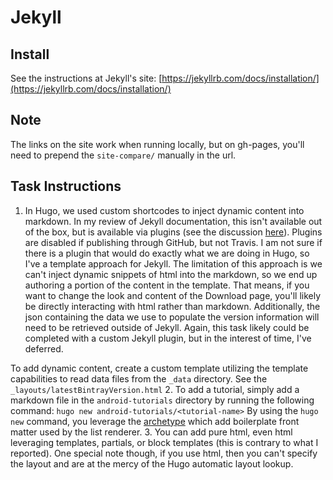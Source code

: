 # Jekyll

## Install
See the instructions at Jekyll's site: [https://jekyllrb.com/docs/installation/](https://jekyllrb.com/docs/installation/)

## Note
The links on the site work when running locally, but on gh-pages, you'll need to prepend the ```site-compare/``` manually in the url.

## Task Instructions
1. In Hugo, we used custom shortcodes to inject dynamic content into markdown. In my review of Jekyll documentation, this isn't available out of the box, but is available via plugins (see the discussion [here](https://gohugo.io/tutorials/migrate-from-jekyll/#convert-jekyll-plugins-to-hugo-shortcodes)). Plugins are disabled if publishing through GitHub, but not Travis. I am not sure if there is a plugin that would do exactly what we are doing in Hugo, so I've a template approach for Jekyll. The limitation of this approach is we can't inject dynamic snippets of html into the markdown, so we end up authoring a portion of the content in the template. That means, if you want to change the look and content of the Download page, you'll likely be directly interacting with html rather than markdown. Additionally, the json containing the data we use to populate the version information will need to be retrieved outside of Jekyll. Again, this task likely could be completed with a custom Jekyll plugin, but in the interest of time, I've deferred.

To add dynamic content, create a custom template utilizing the template capabilities to read data files from the ```_data``` directory. See the ```_layouts/latestBintrayVersion.html```
2. To add a tutorial, simply add a markdown file in the ```android-tutorials``` directory by running the following command:
```hugo new android-tutorials/<tutorial-name>```
By using the ```hugo new``` command, you leverage the [archetype](http://gohugo.io/content/archetypes/) which add boilerplate front matter used by the list renderer.
3. You can add pure html, even html leveraging templates, partials, or block templates (this is contrary to what I reported). One special note though, if you use html, then you can't specify the layout and are at the mercy of the Hugo automatic layout lookup.